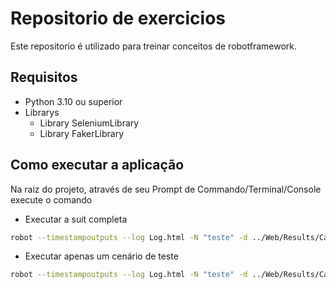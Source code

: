 # Repositorio de exercicios

Este repositorio é utilizado para treinar conceitos de robotframework.


##  Requisitos
 * Python 3.10 ou superior
 * Librarys
   *  Library     SeleniumLibrary
   *  Library     FakerLibrary
 
## Como executar a aplicação 

Na raiz do projeto, através de seu Prompt de Commando/Terminal/Console execute o comando 
  * Executar a suit completa
```bash
robot --timestampoutputs --log Log.html -N "teste" -d ../Web/Results/Cadastro Tests
```
 * Executar apenas um cenário de teste
```bash
robot --timestampoutputs --log Log.html -N "teste" -d ../Web/Results/Cadastro  -t "Cenário 01: Cadastrar usuário" Tests
```
